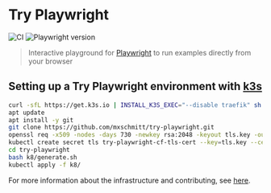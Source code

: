# Try Playwright

![CI](https://github.com/mxschmitt/try-playwright/workflows/CI/badge.svg)
![Playwright version](https://img.shields.io/badge/Playwright-1.40.1-blue.svg)

> Interactive playground for [Playwright](https://github.com/microsoft/playwright) to run examples directly from your browser

## Setting up a Try Playwright environment with [k3s](https://k3s.io)

```sh
curl -sfL https://get.k3s.io | INSTALL_K3S_EXEC="--disable traefik" sh -
apt update
apt install -y git
git clone https://github.com/mxschmitt/try-playwright.git
openssl req -x509 -nodes -days 730 -newkey rsa:2048 -keyout tls.key -out tls.crt -subj "/CN=try.playwright.tech/O=try.playwright.tech"
kubectl create secret tls try-playwright-cf-tls-cert --key=tls.key --cert=tls.crt
cd try-playwright
bash k8/generate.sh
kubectl apply -f k8/
```

For more information about the infrastructure and contributing, see [here](./CONTRIBUTING.md).

